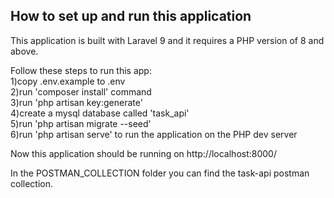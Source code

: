 ## How to set up and run this application

This application is built with Laravel 9 and it requires a PHP version of 8 and above.
  
Follow these steps to run this app:  
1)copy .env.example to .env  
2)run 'composer install' command  
3)run 'php artisan key:generate'  
4)create a mysql database called 'task_api'  
5)run 'php artisan migrate --seed'  
6)run 'php artisan serve' to run the application on the PHP dev server

Now this application should be running on http://localhost:8000/

In the POSTMAN_COLLECTION folder you can find the task-api postman collection.
